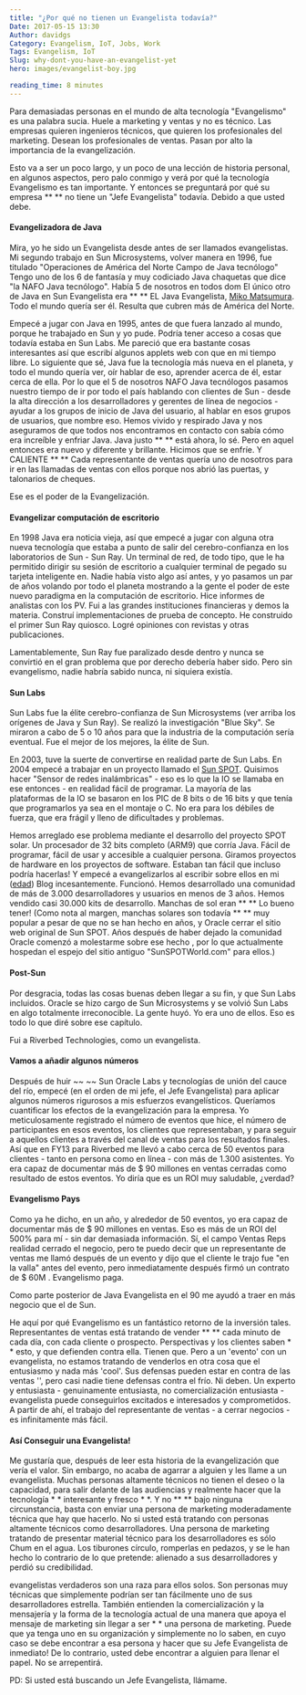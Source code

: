 ```yaml
---
title: "¿Por qué no tienen un Evangelista todavía?"
Date: 2017-05-15 13:30
Author: davidgs
Category: Evangelism, IoT, Jobs, Work
Tags: Evangelism, IoT
Slug: why-dont-you-have-an-evangelist-yet
hero: images/evangelist-boy.jpg

reading_time: 8 minutes
---
```


Para demasiadas personas en el mundo de alta tecnología "Evangelismo" es una palabra sucia. Huele a marketing y ventas y no es técnico. Las empresas quieren ingenieros técnicos, que quieren los profesionales del marketing. Desean los profesionales de ventas. Pasan por alto la importancia de la evangelización.

Esto va a ser un poco largo, y un poco de una lección de historia personal, en algunos aspectos, pero palo conmigo y verá por qué la tecnología Evangelismo es tan importante. Y entonces se preguntará por qué su empresa ** ** no tiene un "Jefe Evangelista" todavía. Debido a que usted debe.

#### Evangelizadora de Java

Mira, yo he sido un Evangelista desde antes de ser llamados evangelistas. Mi segundo trabajo en Sun Microsystems, volver manera en 1996, fue titulado "Operaciones de América del Norte Campo de Java tecnólogo" Tengo uno de los 6 de fantasía y muy codiciado Java chaquetas que dice "la NAFO Java tecnólogo". Había 5 de nosotros en todos dom El único otro de Java en Sun Evangelista era ** ** EL Java Evangelista, [Miko Matsumura](http://miko.com). Todo el mundo quería ser él. Resulta que cubren más de América del Norte.

Empecé a jugar con Java en 1995, antes de que fuera lanzado al mundo, porque he trabajado en Sun y yo pude. Podría tener acceso a cosas que todavía estaba en Sun Labs. Me pareció que era bastante cosas interesantes así que escribí algunos applets web con que en mi tiempo libre. Lo siguiente que sé, Java fue la tecnología más nueva en el planeta, y todo el mundo quería ver, oír hablar de eso, aprender acerca de él, estar cerca de ella. Por lo que el 5 de nosotros NAFO Java tecnólogos pasamos nuestro tiempo de ir por todo el país hablando con clientes de Sun - desde la alta dirección a los desarrolladores y gerentes de línea de negocios - ayudar a los grupos de inicio de Java del usuario, al hablar en esos grupos de usuarios, que nombre eso. Hemos vivido y respirado Java y nos aseguramos de que todos nos encontramos en contacto con sabía cómo era increíble y enfriar Java. Java justo ** ** está ahora, lo sé. Pero en aquel entonces era nuevo y diferente y brillante. Hicimos que se enfríe. Y CALIENTE ** ** Cada representante de ventas quería uno de nosotros para ir en las llamadas de ventas con ellos porque nos abrió las puertas, y talonarios de cheques.

Ese es el poder de la Evangelización.

#### Evangelizar computación de escritorio

En 1998 Java era noticia vieja, así que empecé a jugar con alguna otra nueva tecnología que estaba a punto de salir del cerebro-confianza en los laboratorios de Sun - Sun Ray. Un terminal de red, de todo tipo, que le ha permitido dirigir su sesión de escritorio a cualquier terminal de pegado su tarjeta inteligente en. Nadie había visto algo así antes, y yo pasamos un par de años volando por todo el planeta mostrando a la gente el poder de este nuevo paradigma en la computación de escritorio. Hice informes de analistas con los PV. Fui a las grandes instituciones financieras y demos la materia. Construí implementaciones de prueba de concepto. He construido el primer Sun Ray quiosco. Logré opiniones con revistas y otras publicaciones.

Lamentablemente, Sun Ray fue paralizado desde dentro y nunca se convirtió en el gran problema que por derecho debería haber sido. Pero sin evangelismo, nadie habría sabido nunca, ni siquiera existía.

#### Sun Labs

Sun Labs fue la élite cerebro-confianza de Sun Microsystems (ver arriba los orígenes de Java y Sun Ray). Se realizó la investigación "Blue Sky". Se miraron a cabo de 5 o 10 años para que la industria de la computación sería eventual. Fue el mejor de los mejores, la élite de Sun.

En 2003, tuve la suerte de convertirse en realidad parte de Sun Labs. En 2004 empecé a trabajar en un proyecto llamado el [Sun SPOT](http://sunspotdev.org/). Quisimos hacer "Sensor de redes inalámbricas" - eso es lo que la IO se llamaba en ese entonces - en realidad fácil de programar. La mayoría de las plataformas de la IO se basaron en los PIC de 8 bits o de 16 bits y que tenía que programarlos ya sea en el montaje o C. No era para los débiles de fuerza, que era frágil y lleno de dificultades y problemas.

Hemos arreglado ese problema mediante el desarrollo del proyecto SPOT solar. Un procesador de 32 bits completo (ARM9) que corría Java. Fácil de programar, fácil de usar y accesible a cualquier persona. Giramos proyectos de hardware en los proyectos de software. Estaban tan fácil que incluso podría hacerlas! Y empecé a evangelizarlos al escribir sobre ellos en mi ([edad](http://blogs.oracle.com/davidgs)) Blog incesantemente. Funcionó. Hemos desarrollado una comunidad de más de 3.000 desarrolladores y usuarios en menos de 3 años. Hemos vendido casi 30.000 kits de desarrollo. Manchas de sol eran ** ** Lo bueno tener! (Como nota al margen, manchas solares son todavía ** ** muy popular a pesar de que no se han hecho en años, y Oracle cerrar el sitio web original de Sun SPOT. Años después de haber dejado la comunidad Oracle comenzó a molestarme sobre ese hecho , por lo que actualmente hospedan el espejo del sitio antiguo "SunSPOTWorld.com" para ellos.)

#### Post-Sun

Por desgracia, todas las cosas buenas deben llegar a su fin, y que Sun Labs incluidos. Oracle se hizo cargo de Sun Microsystems y se volvió Sun Labs en algo totalmente irreconocible. La gente huyó. Yo era uno de ellos. Eso es todo lo que diré sobre ese capítulo.

Fui a Riverbed Technologies, como un evangelista.

#### Vamos a añadir algunos números

Después de huir ~~ ~~ Sun Oracle Labs y tecnologías de unión del cauce del río, empecé (en el orden de mi jefe, el Jefe Evangelista) para aplicar algunos números rigurosos a mis esfuerzos evangelísticos. Queríamos cuantificar los efectos de la evangelización para la empresa. Yo meticulosamente registrado el número de eventos que hice, el número de participantes en esos eventos, los clientes que representaban, y para seguir a aquellos clientes a través del canal de ventas para los resultados finales. Así que en FY13 para Riverbed me llevó a cabo cerca de 50 eventos para clientes - tanto en persona como en línea - con más de 1.300 asistentes. Yo era capaz de documentar más de $ 90 millones en ventas cerradas como resultado de estos eventos. Yo diría que es un ROI muy saludable, ¿verdad?

#### Evangelismo Pays

Como ya he dicho, en un año, y alrededor de 50 eventos, yo era capaz de documentar más de $ 90 millones en ventas. Eso es más de un ROI del 500% para mí - sin dar demasiada información. Sí, el campo Ventas Reps realidad cerrado el negocio, pero te puedo decir que un representante de ventas me llamó después de un evento y dijo que el cliente le trajo fue "en la valla" antes del evento, pero inmediatamente después firmó un contrato de $ 60M . Evangelismo paga.

Como parte posterior de Java Evangelista en el 90 me ayudó a traer en más negocio que el de Sun.

He aquí por qué Evangelismo es un fantástico retorno de la inversión tales. Representantes de ventas está tratando de vender ** ** cada minuto de cada día, con cada cliente o prospecto. Perspectivas y los clientes saben * * esto, y que defienden contra ella. Tienen que. Pero a un 'evento' con un evangelista, no estamos tratando de venderlos en otra cosa que el entusiasmo y nada más 'cool'. Sus defensas pueden estar en contra de las ventas '', pero casi nadie tiene defensas contra el frío. Ni deben. Un experto y entusiasta - genuinamente entusiasta, no comercialización entusiasta - evangelista puede conseguirlos excitados e interesados y comprometidos. A partir de ahí, el trabajo del representante de ventas - a cerrar negocios - es infinitamente más fácil.

#### Así Conseguir una Evangelista!

Me gustaría que, después de leer esta historia de la evangelización que vería el valor. Sin embargo, no acaba de agarrar a alguien y les llame a un evangelista. Muchas personas altamente técnicos no tienen el deseo o la capacidad, para salir delante de las audiencias y realmente hacer que la tecnología * * interesante y fresco * *. Y no ** ** bajo ninguna circunstancia, basta con enviar una persona de marketing moderadamente técnica que hay que hacerlo. No si usted está tratando con personas altamente técnicos como desarrolladores. Una persona de marketing tratando de presentar material técnico para los desarrolladores es sólo Chum en el agua. Los tiburones círculo, romperlas en pedazos, y se le han hecho lo contrario de lo que pretende: alienado a sus desarrolladores y perdió su credibilidad.

evangelistas verdaderos son una raza para ellos solos. Son personas muy técnicas que simplemente podrían ser tan fácilmente uno de sus desarrolladores estrella. También entienden la comercialización y la mensajería y la forma de la tecnología actual de una manera que apoya el mensaje de marketing sin llegar a ser * * una persona de marketing. Puede que ya tenga uno en su organización y simplemente no lo saben, en cuyo caso se debe encontrar a esa persona y hacer que su Jefe Evangelista de inmediato! De lo contrario, usted debe encontrar a alguien para llenar el papel. No se arrepentirá.

PD: Si usted está buscando un Jefe Evangelista, llámame.
